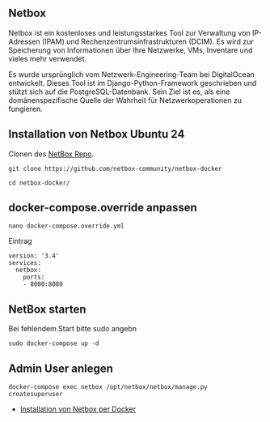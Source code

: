 ## Netbox

Netbox ist ein kostenloses und leistungsstarkes Tool zur Verwaltung von IP-Adressen (IPAM) und Rechenzentrumsinfrastrukturen (DCIM). 
Es wird zur Speicherung von Informationen über Ihre Netzwerke, VMs, Inventare und vieles mehr verwendet. 

Es wurde ursprünglich vom Netzwerk-Engineering-Team bei DigitalOcean entwickelt. Dieses Tool ist im Django-Python-Framework geschrieben und stützt sich auf die 
PostgreSQL-Datenbank. Sein Ziel ist es, als eine domänenspezifische Quelle der Wahrheit für Netzwerkoperationen zu fungieren.

## Installation von Netbox Ubuntu 24

Clonen des [NetBox Repo](https://github.com/netbox-community/netbox-docker?ref=packetswitch.co.uk).

```
git clone https://github.com/netbox-community/netbox-docker

cd netbox-docker/
```

## docker-compose.override anpassen

    nano docker-compose.override.yml

Eintrag

```
version: '3.4'
services:
  netbox:
    ports:
    - 8000:8080
```
## NetBox starten

Bei fehlendem Start bitte sudo angebn

```
sudo docker-compose up -d
```

## Admin User anlegen

    docker-compose exec netbox /opt/netbox/netbox/manage.py createsuperuser


+ [Installation von Netbox per Docker](https://github.com/netbox-community/netbox-docker)

